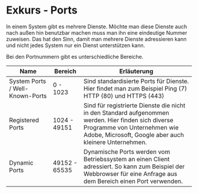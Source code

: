 # Exkurs - Ports

In einem System gibt es mehrere Dienste. Möchte man diese Dienste auch nach außen hin benutzbar machen muss man ihn eine eindeutige Nummer zuweisen. Das hat den Sinn, damit man mehrere Dienste adressieren kann und nicht jedes System nur ein Dienst unterstützen kann.

Bei den Portnummern gibt es unterschiedliche Bereiche.

| Name                            | Bereich       | Erläuterung                                                                                                                                                                                 |
|---------------------------------|---------------|---------------------------------------------------------------------------------------------------------------------------------------------------------------------------------------------|
| System Ports / Well-Known-Ports | 0 - 1023      | Sind standardisierte Ports für Dienste. Hier findet man zum Beispiel Ping (7) HTTP (80) und HTTPS (443)                                                                                     |
| Registered Ports                | 1024 - 49151  | Sind für registrierte Dienste die nicht in den Standard aufgenommen werden. Hier finden sich diverse Programme von Unternehmen wie Adobe, Microsoft, Google aber auch kleinere Unternehmen. |
| Dynamic Ports                   | 49152 - 65535 | Dynamische Ports werden vom Betriebssystem an einen Client adressiert. So kann zum Beispiel der Webbrowser für eine Anfrage aus dem Bereich einen Port verwenden.